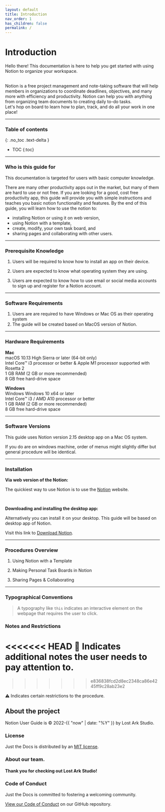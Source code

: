 ```yaml
---
layout: default
title: Introduction
nav_order: 1
has_children: false
permalink: /
---
```


# Introduction

Hello there! This documentation is here to help you get started with using Notion to organize your workspace. 

<br>
Notion is a free project management and note-taking software that will help members in organizations to coordinate deadlines, objectives, and many more with efficiency and productivity. Notion can help you with anything from organizing team documents to creating daily to-do tasks.

<br>
Let's hop on board to learn how to plan, track, and do all your work in one place!

---

### Table of contents
{: .no_toc .text-delta }
* TOC
{:toc}

---

### Who is this guide for

This documentation is targeted for users with basic computer knowledge.

There are many other productivity apps out in the market, but many of them are hard to use or not free. If you are looking for a good, cost free productivity app, this guide will provide you with simple instructions and teaches you basic notion functionality and features. By the end of this guide, you will learn how to use the notion to:

* installing Notion or using it on web version,
* using Notion with a template,
* create, modify, your own task board, and
* sharing pages and collaborating with other users.

---

### Prerequisite Knowledge

1. Users will be required to know how to install an app on their device.

2. Users are expected to know what operating system they are using. 
3. Users are expected to know how to use email or social media accounts to sign up and register for a Notion account.

---

### Software Requirements
1. Users are are required to have Windows or Mac OS as their operating system
2. The guide will be created based on MacOS version of Notion.

---

### Hardware Requirements

**Mac**
<br>
macOS 10.13 High Sierra or later (64-bit only)<br>
Intel Core™ i3 processor or better & Apple M1 processor supported with Rosetta 2<br>
1 GB RAM (2 GB or more recommended)<br>
8 GB free hard-drive space<br>

**Windows**<br>
Windows Windows 10 x64 or later <br>
Intel Core™ i3 / AMD A10 processor or better<br>
1 GB RAM (2 GB or more recommended)<br>
8 GB free hard-drive space<br>

---

### Software Versions

This guide uses Notion version 2.15 desktop app on a Mac OS system. 

If you do are on windows machine, order of menus might slightly differ but general procedure will be identical. 

---

### Installation

 **Via web version of the Notion:**

The quickiest way to use Notion is to use the [Notion](https://www.notion.so/) website.

<br>

**Downloading and installing the desktop app:**

Alternatively you can install it on your desktop.
This guide will be based on desktop app of Notion.

Visit this link to [Download Notion](https://www.notion.so/desktop).

---

### Procedures Overview

1. Using Notion with a Template

2. Making Personal Task Boards in Notion

3. Sharing Pages & Collaborating

---


### Typographical Conventions
> A typography like   `this`   indicates an interactive element on the webpage that requires the user to click.

### Notes and Restrictions

<<<<<<< HEAD
:ledger:  Indicates additional notes the user needs to pay attention to.
=======

>>>>>>> e836838fcd2d8ec2348ca86e4245ff9c28ab23e2

:warning: Indicates certain restrictions to the procedure.


## About the project

Notion User Guide is &copy; 2022-{{ "now" | date: "%Y" }} by Lost Ark Studio.

### License

Just the Docs is distributed by an [MIT license](https://github.com/just-the-docs/just-the-docs/tree/main/LICENSE.txt).

### About our team.



#### Thank you for checking out Lost Ark Studio!

<ul class="list-style-none">

</ul>

### Code of Conduct

Just the Docs is committed to fostering a welcoming community.

[View our Code of Conduct](https://github.com/just-the-docs/just-the-docs/tree/main/CODE_OF_CONDUCT.md) on our GitHub repository.
